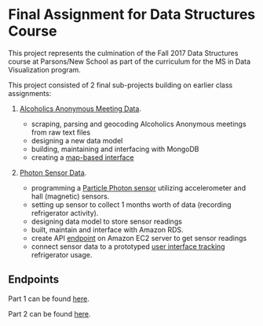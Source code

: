 # Final Assignment for Data Structures Course

This project represents the culmination of the Fall 2017 Data Structures course at Parsons/New School as part of the curriculum for the MS in Data Visualization program. 

This project consisted of 2 final sub-projects building on earlier class assignments:

1. [Alcoholics Anonymous Meeting Data](https://github.com/auchers/data-structures/tree/master/final_assignment/aa). 
 
     * scraping, parsing and geocoding Alcoholics Anonymous meetings from raw text files 
     * designing a new data model 
     * building, maintaining and interfacing with  MongoDB
     * creating a [map-based interface](http://ec2-18-216-148-3.us-east-2.compute.amazonaws.com:4000/aa)
     
2. [Photon Sensor Data](https://github.com/auchers/data-structures/tree/master/final_assignment/sensors).

    * programming a [Particle Photon sensor](https://www.particle.io/) utilizing accelerometer and hall (magnetic) sensors.
    * setting up sensor to collect 1 months worth of data (recording refrigerator activity).
    * designing data model to store sensor readings
    * built, maintain and interface with Amazon RDS. 
    * create API [endpoint](http://ec2-18-216-148-3.us-east-2.compute.amazonaws.com:4000) on Amazon EC2 server to get sensor readings
    * connect sensor data to a prototyped [user interface tracking](https://github.com/auchers/data-structures/tree/master/final_assignment/sensors/dataVisualizationModel.pdf) refrigerator usage.
    
## Endpoints
Part 1 can be found [here](http://ec2-18-216-148-3.us-east-2.compute.amazonaws.com:4000/aa).

Part 2 can be found [here](http://ec2-18-216-148-3.us-east-2.compute.amazonaws.com:4000).